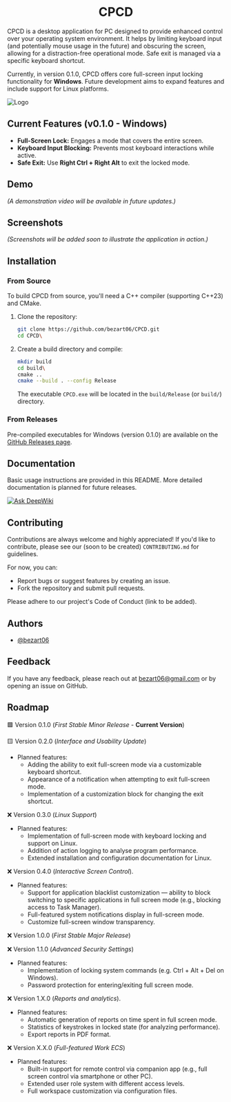 <h1 align="center">CPCD</h1>

CPCD is a desktop application for PC designed to provide enhanced control over your operating system environment. It helps by limiting keyboard input (and potentially mouse usage in the future) and obscuring the screen, allowing for a distraction-free operational mode. Safe exit is managed via a specific keyboard shortcut.

Currently, in version 0.1.0, CPCD offers core full-screen input locking functionality for **Windows**. Future development aims to expand features and include support for Linux platforms.

![Logo](https://dev-to-uploads.s3.amazonaws.com/uploads/articles/th5xamgrr6se0x5ro4g6.png)

## Current Features (v0.1.0 - Windows)

* **Full-Screen Lock:** Engages a mode that covers the entire screen.
* **Keyboard Input Blocking:** Prevents most keyboard interactions while active.
* **Safe Exit:** Use **Right Ctrl + Right Alt** to exit the locked mode.

## Demo

*(A demonstration video will be available in future updates.)*

## Screenshots

*(Screenshots will be added soon to illustrate the application in action.)*


## Installation

### From Source

To build CPCD from source, you'll need a C++ compiler (supporting C++23) and CMake.

1.  Clone the repository:
    ```bash
    git clone https://github.com/bezart06/CPCD.git
    cd CPCD\
    ```
2.  Create a build directory and compile:
    ```bash
    mkdir build
    cd build\
    cmake ..
    cmake --build . --config Release
    ```
    The executable `CPCD.exe` will be located in the `build/Release` (or `build/`) directory.

### From Releases

Pre-compiled executables for Windows (version 0.1.0) are available on the [GitHub Releases page](https://github.com/Bezart06/CPCD/releases).

## Documentation

Basic usage instructions are provided in this README. More detailed documentation is planned for future releases.

[![Ask DeepWiki](https://deepwiki.com/badge.svg)](https://deepwiki.com/bezart06/CPCD)

## Contributing

Contributions are always welcome and highly appreciated! If you'd like to contribute, please see our (soon to be created) `CONTRIBUTING.md` for guidelines.

For now, you can:
* Report bugs or suggest features by creating an issue.
* Fork the repository and submit pull requests.

Please adhere to our project's Code of Conduct (link to be added).

## Authors

- [@bezart06](https://www.github.com/bezart06)

## Feedback

If you have any feedback, please reach out at bezart06@gmail.com or by opening an issue on GitHub.

## Roadmap

🟩 Version 0.1.0 (*First Stable Minor Release* - **Current Version**)

🟨 Version 0.2.0 (*Interface and Usability Update*)
- Planned features:
    - Adding the ability to exit full-screen mode via a customizable keyboard shortcut.
    - Appearance of a notification when attempting to exit full-screen mode.
    - Implementation of a customization block for changing the exit shortcut.

❌ Version 0.3.0 (*Linux Support*)
- Planned features:
    - Implementation of full-screen mode with keyboard locking and support on Linux.
    - Addition of action logging to analyse program performance.   
    - Extended installation and configuration documentation for Linux.

❌ Version 0.4.0 (*Interactive Screen Control*).
- Planned features:
    - Support for application blacklist customization — ability to block switching to specific applications in full screen mode (e.g., blocking access to Task Manager).
    - Full-featured system notifications display in full-screen mode.
    - Customize full-screen window transparency.

❌ Version 1.0.0 (*First Stable Major Release*)

❌ Version 1.1.0 (*Advanced Security Settings*)
- Planned features:
    - Implementation of locking system commands (e.g. Ctrl + Alt + Del on Windows).
    - Password protection for entering/exiting full screen mode.

❌ Version 1.X.0 (*Reports and analytics*).
- Planned features:
    - Automatic generation of reports on time spent in full screen mode.
    - Statistics of keystrokes in locked state (for analyzing performance).
    - Export reports in PDF format.

❌ Version X.X.0 (*Full-featured Work ECS*)
- Planned features:
    - Built-in support for remote control via companion app (e.g., full screen control via smartphone or other PC).
    - Extended user role system with different access levels.
    - Full workspace customization via configuration files.

